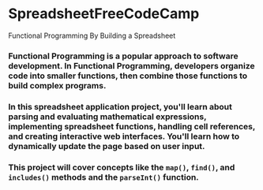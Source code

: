 # SpreadsheetFreeCodeCamp
Functional Programming By Building a Spreadsheet


### Functional Programming is a popular approach to software development. In Functional Programming, developers organize code into smaller functions, then combine those functions to build complex programs.

### In this spreadsheet application project, you'll learn about parsing and evaluating mathematical expressions, implementing spreadsheet functions, handling cell references, and creating interactive web interfaces. You'll learn how to dynamically update the page based on user input.

### This project will cover concepts like the `map()`, `find()`, and `includes()` methods and the `parseInt()` function.
